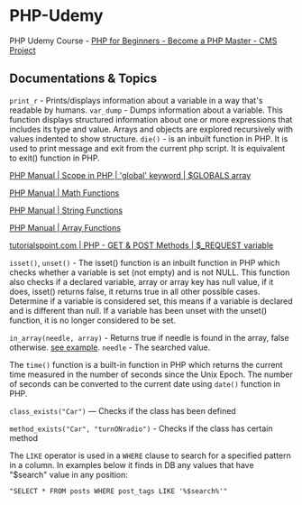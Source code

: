 # PHP-Udemy

PHP Udemy Course - [PHP for Beginners - Become a PHP Master - CMS Project](https://www.udemy.com/course/php-for-complete-beginners-includes-msql-object-oriented/)

## Documentations & Topics

`print_r` - Prints/displays information about a variable in a way that's readable by humans.
`var_dump` - Dumps information about a variable. This function displays structured information about one or more expressions that includes its type and value. Arrays and objects are explored recursively with values indented to show structure.
`die()` - is an inbuilt function in PHP. It is used to print message and exit from the current php script. It is equivalent to exit() function in PHP.

[PHP Manual | Scope in PHP | 'global' keyword | $GLOBALS array](https://www.php.net/manual/en/language.variables.scope.php)

[PHP Manual | Math Functions](https://www.php.net/manual/en/ref.math.php)

[PHP Manual | String Functions](https://www.php.net/manual/en/ref.strings.php)

[PHP Manual | Array Functions](https://www.php.net/manual/en/ref.array.php)

[tutorialspoint.com | PHP - GET & POST Methods | $\_REQUEST variable](https://www.tutorialspoint.com/php/php_get_post.htm)

`isset()`, `unset()` - The isset() function is an inbuilt function in PHP which checks whether a variable is set (not empty) and is not NULL. This function also checks if a declared variable, array or array key has null value, if it does, isset() returns false, it returns true in all other possible cases. Determine if a variable is considered set, this means if a variable is declared and is different than null. If a variable has been unset with the unset() function, it is no longer considered to be set.

`in_array(needle, array)` - Returns true if needle is found in the array, false otherwise. [see example](https://www.php.net/manual/en/function.in-array.php).
`needle` - The searched value.

The `time()` function is a built-in function in PHP which returns the current time measured in the number of seconds since the Unix Epoch. The number of seconds can be converted to the current date using `date()` function in PHP.

`class_exists("Car")` — Checks if the class has been defined

`method_exists("Car", "turnONradio")` - Checks if the class has certain method

The `LIKE` operator is used in a `WHERE` clause to search for a specified pattern in a column.
In examples below it finds in DB any values that have "$search" value in any position:

`"SELECT * FROM posts WHERE post_tags LIKE '%$search%'"`
